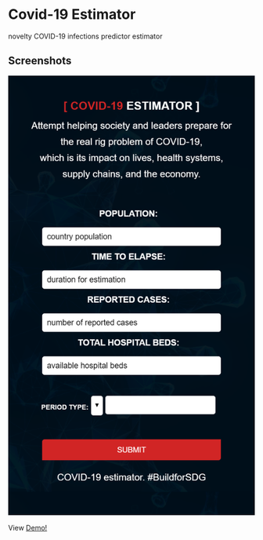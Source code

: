 # Covid-19 Estimator
novelty COVID-19 infections predictor estimator
## Screenshots
!["covid19 estimator"](https://github.com/lebogangolifant/covid19-estimator-ui/blob/master/screenshots/covid19-estimatord.png)

View [Demo!](https://lebogangolifant.github.io/covid19-estimator-ui/)
